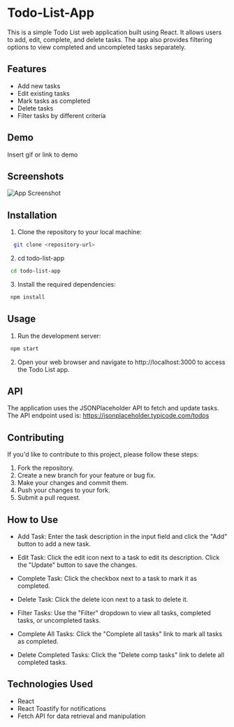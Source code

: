 # Todo-List-App

This is a simple Todo List web application built using React. It allows users to add, edit, complete, and delete tasks. The app also provides filtering options to view completed and uncompleted tasks separately.

## Features
- Add new tasks
- Edit existing tasks
- Mark tasks as completed
- Delete tasks
- Filter tasks by different criteria


## Demo

Insert gif or link to demo


## Screenshots

![App Screenshot](https://via.placeholder.com/468x300?text=App+Screenshot+Here)


## Installation

1. Clone the repository to your local machine:

```bash
  git clone <repository-url>

```
2. cd todo-list-app

```bash
 cd todo-list-app

```
3. Install the required dependencies:

```bash
 npm install

```
## Usage

1. Run the development server:

```bash
 npm start

```
2. Open your web browser and navigate to http://localhost:3000 to access the Todo List app.

## API

The application uses the JSONPlaceholder API to fetch and update tasks. The API endpoint used is: https://jsonplaceholder.typicode.com/todos

## Contributing

If you'd like to contribute to this project, please follow these steps:

1. Fork the repository.
2. Create a new branch for your feature or bug fix.
3. Make your changes and commit them.
4. Push your changes to your fork.
5. Submit a pull request.

## How to Use
- Add Task: Enter the task description in the input field and click the "Add" button to add a new task.

- Edit Task: Click the edit icon next to a task to edit its description. Click the "Update" button to save the changes.

- Complete Task: Click the checkbox next to a task to mark it as completed.

- Delete Task: Click the delete icon next to a task to delete it.

- Filter Tasks: Use the "Filter" dropdown to view all tasks, completed tasks, or uncompleted tasks.

- Complete All Tasks: Click the "Complete all tasks" link to mark all tasks as completed.

- Delete Completed Tasks: Click the "Delete comp tasks" link to delete all completed tasks.

## Technologies Used
- React
- React Toastify for notifications
- Fetch API for data retrieval and manipulation